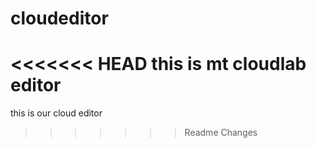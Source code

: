# cloudeditor

<<<<<<< HEAD
this is mt cloudlab editor
=======
this is our cloud editor
>>>>>>> Readme Changes
